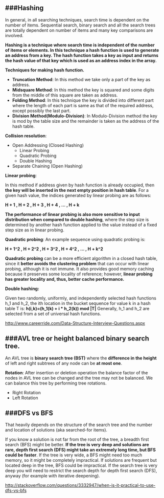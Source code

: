 ###Hashing
---
In general, in all searching techniques, search time is dependent on the number of items. Sequential search, binary search and all the search trees are totally dependent on number of items and many key comparisons are involved.

**Hashing is a technique where search time is independent of the number of items or elements. In this technique a hash function is used to generate an address from a key. The hash function takes a key as input and returns the hash value of that key which is used as an address index in the array.**

**Techniques for making hash function.**

- **Truncation Method**: In this method we take only a part of the key as address.
- **Midsquare Method**: In this method the key is squared and some digits from the middle of this square are taken as address.
- **Folding Method**: In this technique the key is divided into different part where the length of each part is same as that of the required address, except possibly the last part.
- **Division Method(Modulo-Division)**: In Modulo-Division method the key is mod by the table size and the remainder is taken as the address of the hash table.


**Collision resolution**:

- Open Addressing (Closed Hashing)
  * Linear Probing 
  * Quadratic Probing
  * Double Hashing
- Separate Chaining (Open Hashing)

**Linear probing**:

In this method if address given by hash function is already occupied, then **the key will be inserted in the next empty position in hash table**. 
For a given hash value, the indices generated by linear probing are as follows:

**H + 1 , H + 2 , H + 3 , H + 4 , ... , H + k**

 **The performance of linear probing is also more sensitive to input distribution when compared to double hashing**, where the step size is determined by another hash function applied to the value instead of a fixed step size as in linear probing.

**Quadratic probing**:
An example sequence using quadratic probing is:

**H + 1^2 , H + 2^2 , H + 3^2 , H + 4^2 , ... , H + k^2**

**Quadratic probing** can be a more efficient algorithm in a closed hash table, since it **better avoids the clustering problem** that can occur with linear probing, although it is not immune. It also provides good memory caching because it preserves some locality of reference; however, **linear probing has greater locality and, thus, better cache performance.**

**Double hashing:**

Given two randomly, uniformly, and independently selected hash functions h_1 and h_2, the ith location in the bucket sequence for value k in a hash table T is: **h(i,k)=(h_1(k) + i * h_2(k)) mod |T|** Generally, h_1 and h_2 are selected from a set of universal hash functions.

http://www.careerride.com/Data-Structure-Interview-Questions.aspx


###AVL tree or height balanced binary search tree.
---

An AVL tree is **binary search tree (BST)** where the **difference in the height** of left and right subtrees of any node can be **at most one**.

**Rotation**:
After insertion or deletion operation the balance factor of the nodes in AVL tree can be changed and the tree may not be balanced. We can balance this tree by performing tree rotations.

- Right Rotation 
- Left Rotation


###DFS vs BFS
---

That heavily depends on the structure of the search tree and the number and location of solutions (aka searched-for items). 

If you know a solution is not far from the root of the tree, a breadth first search (BFS) might be better. **If the tree is very deep and solutions are rare, depth first search (DFS) might take an extremely long time, but BFS could be faster**. If the tree is very wide, a BFS might need too much memory, so it might be completely impractical. If solutions are frequent but located deep in the tree, BFS could be impractical. If the search tree is very deep you will need to restrict the search depth for depth first search (DFS), anyway (for example with iterative deepening).


http://stackoverflow.com/questions/3332947/when-is-it-practical-to-use-dfs-vs-bfs



